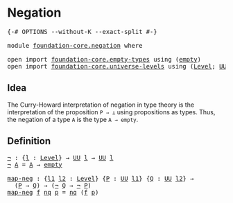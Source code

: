# Negation

<pre class="Agda"><a id="21" class="Symbol">{-#</a> <a id="25" class="Keyword">OPTIONS</a> <a id="33" class="Pragma">--without-K</a> <a id="45" class="Pragma">--exact-split</a> <a id="59" class="Symbol">#-}</a>

<a id="64" class="Keyword">module</a> <a id="71" href="foundation-core.negation.html" class="Module">foundation-core.negation</a> <a id="96" class="Keyword">where</a>

<a id="103" class="Keyword">open</a> <a id="108" class="Keyword">import</a> <a id="115" href="foundation-core.empty-types.html" class="Module">foundation-core.empty-types</a> <a id="143" class="Keyword">using</a> <a id="149" class="Symbol">(</a><a id="150" href="foundation-core.empty-types.html#1047" class="Datatype">empty</a><a id="155" class="Symbol">)</a>
<a id="157" class="Keyword">open</a> <a id="162" class="Keyword">import</a> <a id="169" href="foundation-core.universe-levels.html" class="Module">foundation-core.universe-levels</a> <a id="201" class="Keyword">using</a> <a id="207" class="Symbol">(</a><a id="208" href="Agda.Primitive.html#597" class="Postulate">Level</a><a id="213" class="Symbol">;</a> <a id="215" href="foundation-core.universe-levels.html#222" class="Primitive">UU</a><a id="217" class="Symbol">)</a>
</pre>
## Idea

The Curry-Howard interpretation of negation in type theory is the interpretation of the proposition `P ⇒ ⊥` using propositions as types. Thus, the negation of a type `A` is the type `A → empty`.

## Definition

<pre class="Agda"><a id="¬"></a><a id="452" href="foundation-core.negation.html#452" class="Function">¬</a> <a id="454" class="Symbol">:</a> <a id="456" class="Symbol">{</a><a id="457" href="foundation-core.negation.html#457" class="Bound">l</a> <a id="459" class="Symbol">:</a> <a id="461" href="Agda.Primitive.html#597" class="Postulate">Level</a><a id="466" class="Symbol">}</a> <a id="468" class="Symbol">→</a> <a id="470" href="foundation-core.universe-levels.html#222" class="Primitive">UU</a> <a id="473" href="foundation-core.negation.html#457" class="Bound">l</a> <a id="475" class="Symbol">→</a> <a id="477" href="foundation-core.universe-levels.html#222" class="Primitive">UU</a> <a id="480" href="foundation-core.negation.html#457" class="Bound">l</a>
<a id="482" href="foundation-core.negation.html#452" class="Function">¬</a> <a id="484" href="foundation-core.negation.html#484" class="Bound">A</a> <a id="486" class="Symbol">=</a> <a id="488" href="foundation-core.negation.html#484" class="Bound">A</a> <a id="490" class="Symbol">→</a> <a id="492" href="foundation-core.empty-types.html#1047" class="Datatype">empty</a>

<a id="map-neg"></a><a id="499" href="foundation-core.negation.html#499" class="Function">map-neg</a> <a id="507" class="Symbol">:</a> <a id="509" class="Symbol">{</a><a id="510" href="foundation-core.negation.html#510" class="Bound">l1</a> <a id="513" href="foundation-core.negation.html#513" class="Bound">l2</a> <a id="516" class="Symbol">:</a> <a id="518" href="Agda.Primitive.html#597" class="Postulate">Level</a><a id="523" class="Symbol">}</a> <a id="525" class="Symbol">{</a><a id="526" href="foundation-core.negation.html#526" class="Bound">P</a> <a id="528" class="Symbol">:</a> <a id="530" href="foundation-core.universe-levels.html#222" class="Primitive">UU</a> <a id="533" href="foundation-core.negation.html#510" class="Bound">l1</a><a id="535" class="Symbol">}</a> <a id="537" class="Symbol">{</a><a id="538" href="foundation-core.negation.html#538" class="Bound">Q</a> <a id="540" class="Symbol">:</a> <a id="542" href="foundation-core.universe-levels.html#222" class="Primitive">UU</a> <a id="545" href="foundation-core.negation.html#513" class="Bound">l2</a><a id="547" class="Symbol">}</a> <a id="549" class="Symbol">→</a>
  <a id="553" class="Symbol">(</a><a id="554" href="foundation-core.negation.html#526" class="Bound">P</a> <a id="556" class="Symbol">→</a> <a id="558" href="foundation-core.negation.html#538" class="Bound">Q</a><a id="559" class="Symbol">)</a> <a id="561" class="Symbol">→</a> <a id="563" class="Symbol">(</a><a id="564" href="foundation-core.negation.html#452" class="Function">¬</a> <a id="566" href="foundation-core.negation.html#538" class="Bound">Q</a> <a id="568" class="Symbol">→</a> <a id="570" href="foundation-core.negation.html#452" class="Function">¬</a> <a id="572" href="foundation-core.negation.html#526" class="Bound">P</a><a id="573" class="Symbol">)</a>
<a id="575" href="foundation-core.negation.html#499" class="Function">map-neg</a> <a id="583" href="foundation-core.negation.html#583" class="Bound">f</a> <a id="585" href="foundation-core.negation.html#585" class="Bound">nq</a> <a id="588" href="foundation-core.negation.html#588" class="Bound">p</a> <a id="590" class="Symbol">=</a> <a id="592" href="foundation-core.negation.html#585" class="Bound">nq</a> <a id="595" class="Symbol">(</a><a id="596" href="foundation-core.negation.html#583" class="Bound">f</a> <a id="598" href="foundation-core.negation.html#588" class="Bound">p</a><a id="599" class="Symbol">)</a>
</pre>
